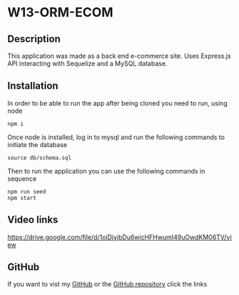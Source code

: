 # W13-ORM-ECOM
## Description
This application was made as a back end e-commerce site. Uses Express.js API interacting with Sequelize and a MySQL database.
## Installation
In order to be able to run the app after being cloned you need to run, using node
```
npm i
```
Once node is installed, log in to mysql and run the following commands to initiate the database
```
source db/schema.sql
```
Then to run the application you can use the following commands in sequence
```
npm run seed
npm start
```

## Video links
https://drive.google.com/file/d/1oiDjyibDu6wicHFHwumI49uOwdKM06TV/view
 
## GitHub
If you want to vist my [GitHub](https://github.com/Jamlit37) or the [GitHub repository](https://github.com/Jamlit37/W13-ORM-ECOM) click the links